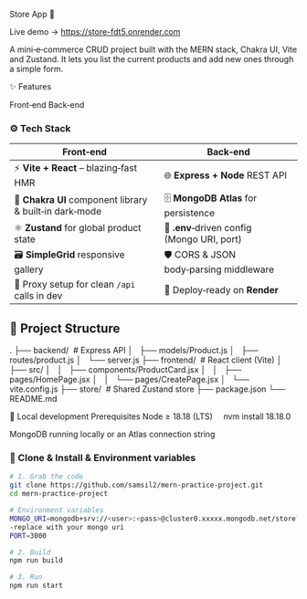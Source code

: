 Store App 🛒

Live demo → https://store-fdt5.onrender.com

A mini‑e‑commerce CRUD project built with the MERN stack, Chakra UI, Vite and Zustand.
It lets you list the current products and add new ones through a simple form.

✨ Features

Front‑end	Back‑end
### ⚙️ Tech Stack

| Front‑end | Back‑end |
|-----------|----------|
| ⚡ **Vite + React** – blazing‑fast HMR | 🌐 **Express + Node** REST API |
| 💅 **Chakra UI** component library & built‑in dark‑mode | 🗄️ **MongoDB Atlas** for persistence |
| ⚛️ **Zustand** for global product state | 🔐 **.env**‑driven config (Mongo URI, port) |
| 🗃️ **SimpleGrid** responsive gallery | 🛡️ CORS & JSON body‑parsing middleware |
| 🔄 Proxy setup for clean `/api` calls in dev | 🚀 Deploy‑ready on **Render** |


## 📂 Project Structure
. ├── backend/  # Express API │   ├── models/Product.js │   ├── routes/product.js │   └── server.js ├── frontend/  # React client (Vite) │   ├── src/ │   │   ├── components/ProductCard.jsx │   │   ├── pages/HomePage.jsx │   │   └── pages/CreatePage.jsx │   └── vite.config.js ├── store/  # Shared Zustand store ├── package.json └── README.md

🚀 Local development
Prerequisites
Node ≥ 18.18 (LTS)    nvm install 18.18.0

MongoDB running locally or an Atlas connection string

### 🚀 Clone & Install & Environment variables

```bash
# 1. Grab the code
git clone https://github.com/samsil2/mern-practice-project.git
cd mern-practice-project

# Environment variables
MONGO_URI=mongodb+srv://<user>:<pass>@cluster0.xxxxx.mongodb.net/store?retryWrites=true&w=majority
-replace with your mongo uri
PORT=3000

# 2. Build
npm run build

# 3. Run
npm run start







